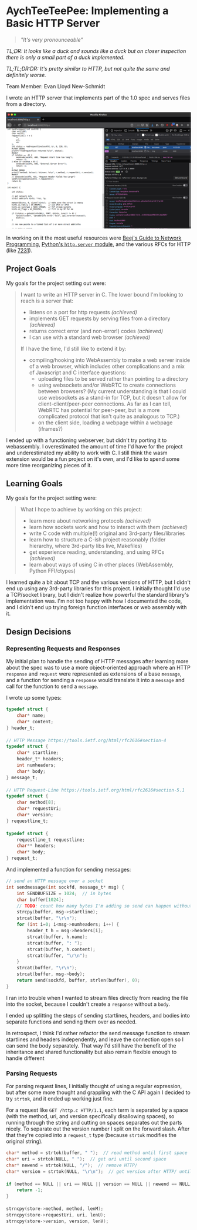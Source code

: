 # AychTeeTeePee: Implementing a Basic HTTP Server

> _"It's very pronounceable"_

_TL;DR: It looks like a duck and sounds like a duck but on closer inspection there is only a small part of a duck implemented._

_TL;TL;DR:DR: It's pretty similar to HTTP, but not quite the same and definitely worse._

Team Member: Evan Lloyd New-Schmidt

I wrote an HTTP server that implements part of the 1.0 spec and serves files from a directory.

![The project serving it's own source code](self-portrait.png)

In working on it the most useful resources were [Beej's Guide to Network Programming](https://beej.us/guide/bgnet/), [Python's `http.server` module](https://github.com/python/cpython/blob/3.7/Lib/http/server.py), and the various RFCs for HTTP (like [7231](https://tools.ietf.org/html/rfc7231)).

## Project Goals

My goals for the project setting out were:
> I want to write an HTTP server in C. The lower bound I'm looking to reach is a server that:
> - listens on a port for http requests _(achieved)_
> - implements GET requests by serving files from a directory _(achieved)_
> - returns correct error (and non-error!) codes _(achieved)_
> - I can use with a standard web browser _(achieved)_
> 
> If I have the time, I'd still like to extend it by:
> - compiling/hooking into WebAssembly to make a web server inside of a web browser, which includes other complications and a mix of Javascript and C interface questions:
>   - uploading files to be served rather than pointing to a directory
>   - using websockets and/or WebRTC to create connections between browsers? (My current understanding is that I could use websockets as a stand-in for TCP, but it doesn't allow for client-client/peer-peer connections. As far as I can tell, WebRTC has potential for peer-peer, but is a more complicated protocol that isn't quite as analogous to TCP.)
>   - on the client side, loading a webpage within a webpage (iframes?)

I ended up with a functioning webserver, but didn't try porting it to webassembly. I overestimated the amount of time I'd have for the project and underestimated my ability to work with C. I still think the wasm extension would be a fun project on it's own, and I'd like to spend some more time reorganizing pieces of it.

## Learning Goals

My goals for the project setting were:
> What I hope to achieve by working on this project:
> - learn more about networking protocols _(achieved)_
> - learn how sockets work and how to interact with them _(achieved)_
> - write C code with multiple(!) original and 3rd-party files/libraries
> - learn how to structure a C-ish project reasonably (folder hierarchy, where 3rd-party libs live, Makefiles)
> - get experience reading, understanding, and using RFCs _(achieved)_
> - learn about ways of using C in other places (WebAssembly, Python FFI/ctypes)

I learned quite a bit about TCP and the various versions of HTTP, but I didn't end up using any 3rd-party libraries for this project. I initially thought I'd use a TCP/socket library, but I didn't realize how powerful the standard library's implementation was. I'm not too happy with how I documented the code, and I didn't end up trying foreign function interfaces or web assembly with it.

## Design Decisions

### Representing Requests and Responses

My initial plan to handle the sending of HTTP messages after learning more about the spec was to use a more object-oriented approach where an HTTP `response` and `request` were represented as extensions of a base `message`, and a function for sending a `response` would translate it into a `message` and call for the function to send a `message`.

I wrote up some types:
```c
typedef struct {
    char* name;
    char* content;
} header_t;

// HTTP Message https://tools.ietf.org/html/rfc2616#section-4
typedef struct {
    char* startline;
    header_t* headers;
    int numheaders;
    char* body;
} message_t;

// HTTP Request-Line https://tools.ietf.org/html/rfc2616#section-5.1
typedef struct {
    char method[8];
    char* requestUri;
    char* version;
} requestline_t;

typedef struct {
    requestline_t requestline;
    char** headers;
    char* body;
} request_t;
```

And implemented a function for sending messages:
```c
// send an HTTP message over a socket
int sendmessage(int sockfd, message_t* msg) {
    int SENDBUFSIZE = 1024;  // in bytes
    char buffer[1024];
    // TODO: count how many bytes I'm adding so send can happen without strlen
    strcpy(buffer, msg->startline);
    strcat(buffer, "\r\n");
    for (int i=0; i<msg->numheaders; i++) {
        header_t h = msg->headers[i];
        strcat(buffer, h.name);
        strcat(buffer, ": ");
        strcat(buffer, h.content);
        strcat(buffer, "\r\n");
    }
    strcat(buffer, "\r\n");
    strcat(buffer, msg->body);
    return send(sockfd, buffer, strlen(buffer), 0);
}
```

I ran into trouble when I wanted to stream files directly from reading the file into the socket, because I couldn't create a `response` without a `body`.

I ended up splitting the steps of sending startlines, headers, and bodies into separate functions and sending them over as needed.

In retrospect, I think I'd rather refactor the send message function to stream startlines and headers independently, and leave the connection open so I can send the body separately. That way I'd still have the benefit of the inheritance and shared functionality but also remain flexible enough to handle different 

### Parsing Requests

For parsing request lines, I initially thought of using a regular expression, but after some more thought and grappling with the C API again I decided to try `strtok`, and it ended up working just fine.

For a request like `GET /http.c HTTP/1.1`, each term is separated by a space (with the method, uri, and version specifically disallowing spaces), so running through the string and cutting on spaces separates out the parts nicely. To separate out the version number I split on the forward slash.
After that they're copied into a `request_t` type (because `strtok` modifies the original string).

```c
char* method = strtok(buffer, " ");  // read method until first space
char* uri = strtok(NULL, " ");  // get uri until second space
char* newend = strtok(NULL, "/");  // remove HTTP/
char* version = strtok(NULL, "\r\n");  // get version after HTTP/ until \r\n

if (method == NULL || uri == NULL || version == NULL || newend == NULL) {
    return -1;
}

strncpy(store->method, method, lenM);
strncpy(store->requestUri, uri, lenU);
strncpy(store->version, version, lenV);
```
